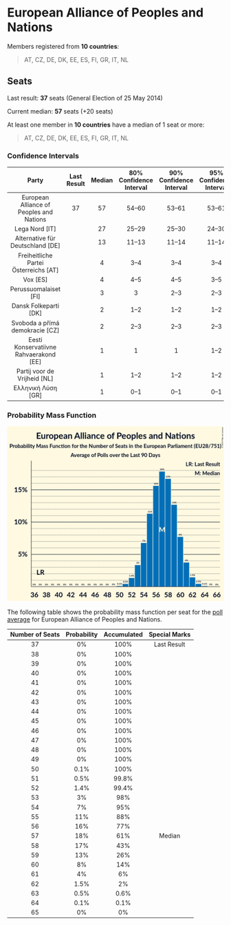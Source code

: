 # European Alliance of Peoples and Nations

Members registered from **10 countries**:

> AT, CZ, DE, DK, EE, ES, FI, GR, IT, NL

## Seats

Last result: **37** seats (General Election of 25 May 2014)

Current median: **57** seats (+20 seats)

At least one member in **10 countries** have a median of 1 seat or more:

> AT, CZ, DE, DK, EE, ES, FI, GR, IT, NL

### Confidence Intervals

| Party | Last Result | Median | 80% Confidence Interval | 90% Confidence Interval | 95% Confidence Interval | 99% Confidence Interval |
|:-----:|:-----------:|:------:|:-----------------------:|:-----------------------:|:-----------------------:|:-----------------------:|
| European Alliance of Peoples and Nations | 37 | 57 | 54–60 | 53–61 | 53–61 | 51–63 |
| Lega Nord [IT] | | 27 | 25–29 | 25–30 | 24–30 | 23–31 |
| Alternative für Deutschland [DE] | | 13 | 11–13 | 11–14 | 11–14 | 10–15 |
| Freiheitliche Partei Österreichs [AT] | | 4 | 3–4 | 3–4 | 3–4 | 3–5 |
| Vox [ES] | | 4 | 4–5 | 4–5 | 3–5 | 3–6 |
| Perussuomalaiset [FI] | | 3 | 3 | 2–3 | 2–3 | 2–4 |
| Dansk Folkeparti [DK] | | 2 | 1–2 | 1–2 | 1–2 | 1–2 |
| Svoboda a přímá demokracie [CZ] | | 2 | 2–3 | 2–3 | 2–3 | 2–3 |
| Eesti Konservatiivne Rahvaerakond [EE] | | 1 | 1 | 1 | 1–2 | 1–2 |
| Partij voor de Vrijheid [NL] | | 1 | 1–2 | 1–2 | 1–2 | 1–2 |
| Ελληνική Λύση [GR] | | 1 | 0–1 | 0–1 | 0–1 | 0–1 |

### Probability Mass Function

![Graph with seats probability mass function not yet produced](average-2019-06-30-seats-pmf-europeanallianceofpeoplesandnations.png "Seats Probability Mass Function")

The following table shows the probability mass function per seat for the [poll average](average-2019-06-30.html) for European Alliance of Peoples and Nations.

| Number of Seats | Probability | Accumulated | Special Marks |
|:---------------:|:-----------:|:-----------:|:-------------:|
| 37 | 0% | 100% | Last Result |
| 38 | 0% | 100% |  |
| 39 | 0% | 100% |  |
| 40 | 0% | 100% |  |
| 41 | 0% | 100% |  |
| 42 | 0% | 100% |  |
| 43 | 0% | 100% |  |
| 44 | 0% | 100% |  |
| 45 | 0% | 100% |  |
| 46 | 0% | 100% |  |
| 47 | 0% | 100% |  |
| 48 | 0% | 100% |  |
| 49 | 0% | 100% |  |
| 50 | 0.1% | 100% |  |
| 51 | 0.5% | 99.8% |  |
| 52 | 1.4% | 99.4% |  |
| 53 | 3% | 98% |  |
| 54 | 7% | 95% |  |
| 55 | 11% | 88% |  |
| 56 | 16% | 77% |  |
| 57 | 18% | 61% | Median |
| 58 | 17% | 43% |  |
| 59 | 13% | 26% |  |
| 60 | 8% | 14% |  |
| 61 | 4% | 6% |  |
| 62 | 1.5% | 2% |  |
| 63 | 0.5% | 0.6% |  |
| 64 | 0.1% | 0.1% |  |
| 65 | 0% | 0% |  |


